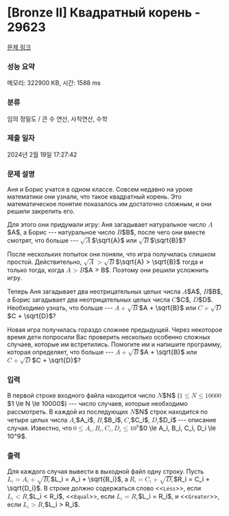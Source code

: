 # [Bronze II] Квадратный корень - 29623 

[문제 링크](https://www.acmicpc.net/problem/29623) 

### 성능 요약

메모리: 322900 KB, 시간: 1588 ms

### 분류

임의 정밀도 / 큰 수 연산, 사칙연산, 수학

### 제출 일자

2024년 2월 19일 17:27:42

### 문제 설명

<p>Аня и Борис учатся в одном классе. Совсем недавно на уроке математики они узнали, что такое квадратный корень. Это математическое понятие показалось им достаточно сложным, и они решили закрепить его.</p>

<p>Для этого они придумали игру: Аня загадывает натуральное число <mjx-container class="MathJax" jax="CHTML" style="font-size: 108.2%; position: relative;"><mjx-math class="MJX-TEX" aria-hidden="true"><mjx-mi class="mjx-i"><mjx-c class="mjx-c1D434 TEX-I"></mjx-c></mjx-mi></mjx-math><mjx-assistive-mml unselectable="on" display="inline"><math xmlns="http://www.w3.org/1998/Math/MathML"><mi>A</mi></math></mjx-assistive-mml><span aria-hidden="true" class="no-mathjax mjx-copytext">$A$</span></mjx-container>, а Борис --- натуральное число <mjx-container class="MathJax" jax="CHTML" style="font-size: 108.2%; position: relative;"><mjx-math class="MJX-TEX" aria-hidden="true"><mjx-mi class="mjx-i"><mjx-c class="mjx-c1D435 TEX-I"></mjx-c></mjx-mi></mjx-math><mjx-assistive-mml unselectable="on" display="inline"><math xmlns="http://www.w3.org/1998/Math/MathML"><mi>B</mi></math></mjx-assistive-mml><span aria-hidden="true" class="no-mathjax mjx-copytext">$B$</span></mjx-container>, после чего они вместе смотрят, что больше --- <mjx-container class="MathJax" jax="CHTML" style="font-size: 108.2%; position: relative;"><mjx-math class="MJX-TEX" aria-hidden="true"><mjx-msqrt><mjx-sqrt><mjx-surd><mjx-mo class="mjx-n"><mjx-c class="mjx-c221A"></mjx-c></mjx-mo></mjx-surd><mjx-box style="padding-top: 0.15em;"><mjx-mi class="mjx-i"><mjx-c class="mjx-c1D434 TEX-I"></mjx-c></mjx-mi></mjx-box></mjx-sqrt></mjx-msqrt></mjx-math><mjx-assistive-mml unselectable="on" display="inline"><math xmlns="http://www.w3.org/1998/Math/MathML"><msqrt><mi>A</mi></msqrt></math></mjx-assistive-mml><span aria-hidden="true" class="no-mathjax mjx-copytext">$\sqrt{A}$</span></mjx-container> или <mjx-container class="MathJax" jax="CHTML" style="font-size: 108.2%; position: relative;"><mjx-math class="MJX-TEX" aria-hidden="true"><mjx-msqrt><mjx-sqrt><mjx-surd><mjx-mo class="mjx-n"><mjx-c class="mjx-c221A"></mjx-c></mjx-mo></mjx-surd><mjx-box style="padding-top: 0.166em;"><mjx-mi class="mjx-i"><mjx-c class="mjx-c1D435 TEX-I"></mjx-c></mjx-mi></mjx-box></mjx-sqrt></mjx-msqrt></mjx-math><mjx-assistive-mml unselectable="on" display="inline"><math xmlns="http://www.w3.org/1998/Math/MathML"><msqrt><mi>B</mi></msqrt></math></mjx-assistive-mml><span aria-hidden="true" class="no-mathjax mjx-copytext">$\sqrt{B}$</span></mjx-container>?</p>

<p>После нескольких попыток они поняли, что игра получилась слишком простой. Действительно, <mjx-container class="MathJax" jax="CHTML" style="font-size: 108.2%; position: relative;"><mjx-math class="MJX-TEX" aria-hidden="true"><mjx-msqrt><mjx-sqrt><mjx-surd><mjx-mo class="mjx-n"><mjx-c class="mjx-c221A"></mjx-c></mjx-mo></mjx-surd><mjx-box style="padding-top: 0.15em;"><mjx-mi class="mjx-i"><mjx-c class="mjx-c1D434 TEX-I"></mjx-c></mjx-mi></mjx-box></mjx-sqrt></mjx-msqrt><mjx-mo class="mjx-n" space="4"><mjx-c class="mjx-c3E"></mjx-c></mjx-mo><mjx-msqrt space="4"><mjx-sqrt><mjx-surd><mjx-mo class="mjx-n"><mjx-c class="mjx-c221A"></mjx-c></mjx-mo></mjx-surd><mjx-box style="padding-top: 0.166em;"><mjx-mi class="mjx-i"><mjx-c class="mjx-c1D435 TEX-I"></mjx-c></mjx-mi></mjx-box></mjx-sqrt></mjx-msqrt></mjx-math><mjx-assistive-mml unselectable="on" display="inline"><math xmlns="http://www.w3.org/1998/Math/MathML"><msqrt><mi>A</mi></msqrt><mo>></mo><msqrt><mi>B</mi></msqrt></math></mjx-assistive-mml><span aria-hidden="true" class="no-mathjax mjx-copytext">$\sqrt{A} > \sqrt{B}$</span></mjx-container> тогда и только тогда, когда <mjx-container class="MathJax" jax="CHTML" style="font-size: 108.2%; position: relative;"><mjx-math class="MJX-TEX" aria-hidden="true"><mjx-mi class="mjx-i"><mjx-c class="mjx-c1D434 TEX-I"></mjx-c></mjx-mi><mjx-mo class="mjx-n" space="4"><mjx-c class="mjx-c3E"></mjx-c></mjx-mo><mjx-mi class="mjx-i" space="4"><mjx-c class="mjx-c1D435 TEX-I"></mjx-c></mjx-mi></mjx-math><mjx-assistive-mml unselectable="on" display="inline"><math xmlns="http://www.w3.org/1998/Math/MathML"><mi>A</mi><mo>></mo><mi>B</mi></math></mjx-assistive-mml><span aria-hidden="true" class="no-mathjax mjx-copytext">$A > B$</span></mjx-container>. Поэтому они решили усложнить игру.</p>

<p>Теперь Аня загадывает два неотрицательных целых числа <mjx-container class="MathJax" jax="CHTML" style="font-size: 108.2%; position: relative;"><mjx-math class="MJX-TEX" aria-hidden="true"><mjx-mi class="mjx-i"><mjx-c class="mjx-c1D434 TEX-I"></mjx-c></mjx-mi></mjx-math><mjx-assistive-mml unselectable="on" display="inline"><math xmlns="http://www.w3.org/1998/Math/MathML"><mi>A</mi></math></mjx-assistive-mml><span aria-hidden="true" class="no-mathjax mjx-copytext">$A$</span></mjx-container>, <mjx-container class="MathJax" jax="CHTML" style="font-size: 108.2%; position: relative;"><mjx-math class="MJX-TEX" aria-hidden="true"><mjx-mi class="mjx-i"><mjx-c class="mjx-c1D435 TEX-I"></mjx-c></mjx-mi></mjx-math><mjx-assistive-mml unselectable="on" display="inline"><math xmlns="http://www.w3.org/1998/Math/MathML"><mi>B</mi></math></mjx-assistive-mml><span aria-hidden="true" class="no-mathjax mjx-copytext">$B$</span></mjx-container>, а Борис загадывает два неотрицательных целых числа <mjx-container class="MathJax" jax="CHTML" style="font-size: 108.2%; position: relative;"><mjx-math class="MJX-TEX" aria-hidden="true"><mjx-mi class="mjx-i"><mjx-c class="mjx-c1D436 TEX-I"></mjx-c></mjx-mi></mjx-math><mjx-assistive-mml unselectable="on" display="inline"><math xmlns="http://www.w3.org/1998/Math/MathML"><mi>C</mi></math></mjx-assistive-mml><span aria-hidden="true" class="no-mathjax mjx-copytext">$C$</span></mjx-container>, <mjx-container class="MathJax" jax="CHTML" style="font-size: 108.2%; position: relative;"><mjx-math class="MJX-TEX" aria-hidden="true"><mjx-mi class="mjx-i"><mjx-c class="mjx-c1D437 TEX-I"></mjx-c></mjx-mi></mjx-math><mjx-assistive-mml unselectable="on" display="inline"><math xmlns="http://www.w3.org/1998/Math/MathML"><mi>D</mi></math></mjx-assistive-mml><span aria-hidden="true" class="no-mathjax mjx-copytext">$D$</span></mjx-container>. Необходимо узнать, что больше --- <mjx-container class="MathJax" jax="CHTML" style="font-size: 108.2%; position: relative;"><mjx-math class="MJX-TEX" aria-hidden="true"><mjx-mi class="mjx-i"><mjx-c class="mjx-c1D434 TEX-I"></mjx-c></mjx-mi><mjx-mo class="mjx-n" space="3"><mjx-c class="mjx-c2B"></mjx-c></mjx-mo><mjx-msqrt space="3"><mjx-sqrt><mjx-surd><mjx-mo class="mjx-n"><mjx-c class="mjx-c221A"></mjx-c></mjx-mo></mjx-surd><mjx-box style="padding-top: 0.166em;"><mjx-mi class="mjx-i"><mjx-c class="mjx-c1D435 TEX-I"></mjx-c></mjx-mi></mjx-box></mjx-sqrt></mjx-msqrt></mjx-math><mjx-assistive-mml unselectable="on" display="inline"><math xmlns="http://www.w3.org/1998/Math/MathML"><mi>A</mi><mo>+</mo><msqrt><mi>B</mi></msqrt></math></mjx-assistive-mml><span aria-hidden="true" class="no-mathjax mjx-copytext">$A + \sqrt{B}$</span></mjx-container> или <mjx-container class="MathJax" jax="CHTML" style="font-size: 108.2%; position: relative;"><mjx-math class="MJX-TEX" aria-hidden="true"><mjx-mi class="mjx-i"><mjx-c class="mjx-c1D436 TEX-I"></mjx-c></mjx-mi><mjx-mo class="mjx-n" space="3"><mjx-c class="mjx-c2B"></mjx-c></mjx-mo><mjx-msqrt space="3"><mjx-sqrt><mjx-surd><mjx-mo class="mjx-n"><mjx-c class="mjx-c221A"></mjx-c></mjx-mo></mjx-surd><mjx-box style="padding-top: 0.166em;"><mjx-mi class="mjx-i"><mjx-c class="mjx-c1D437 TEX-I"></mjx-c></mjx-mi></mjx-box></mjx-sqrt></mjx-msqrt></mjx-math><mjx-assistive-mml unselectable="on" display="inline"><math xmlns="http://www.w3.org/1998/Math/MathML"><mi>C</mi><mo>+</mo><msqrt><mi>D</mi></msqrt></math></mjx-assistive-mml><span aria-hidden="true" class="no-mathjax mjx-copytext">$C + \sqrt{D}$</span></mjx-container>?</p>

<p>Новая игра получилась гораздо сложнее предыдущей. Через некоторое время дети попросили Вас проверить несколько особенно сложных случаев, которые им встретились. Помогите им и напишите программу, которая определяет, что больше --- <mjx-container class="MathJax" jax="CHTML" style="font-size: 108.2%; position: relative;"><mjx-math class="MJX-TEX" aria-hidden="true"><mjx-mi class="mjx-i"><mjx-c class="mjx-c1D434 TEX-I"></mjx-c></mjx-mi><mjx-mo class="mjx-n" space="3"><mjx-c class="mjx-c2B"></mjx-c></mjx-mo><mjx-msqrt space="3"><mjx-sqrt><mjx-surd><mjx-mo class="mjx-n"><mjx-c class="mjx-c221A"></mjx-c></mjx-mo></mjx-surd><mjx-box style="padding-top: 0.166em;"><mjx-mi class="mjx-i"><mjx-c class="mjx-c1D435 TEX-I"></mjx-c></mjx-mi></mjx-box></mjx-sqrt></mjx-msqrt></mjx-math><mjx-assistive-mml unselectable="on" display="inline"><math xmlns="http://www.w3.org/1998/Math/MathML"><mi>A</mi><mo>+</mo><msqrt><mi>B</mi></msqrt></math></mjx-assistive-mml><span aria-hidden="true" class="no-mathjax mjx-copytext">$A + \sqrt{B}$</span></mjx-container> или <mjx-container class="MathJax" jax="CHTML" style="font-size: 108.2%; position: relative;"><mjx-math class="MJX-TEX" aria-hidden="true"><mjx-mi class="mjx-i"><mjx-c class="mjx-c1D436 TEX-I"></mjx-c></mjx-mi><mjx-mo class="mjx-n" space="3"><mjx-c class="mjx-c2B"></mjx-c></mjx-mo><mjx-msqrt space="3"><mjx-sqrt><mjx-surd><mjx-mo class="mjx-n"><mjx-c class="mjx-c221A"></mjx-c></mjx-mo></mjx-surd><mjx-box style="padding-top: 0.166em;"><mjx-mi class="mjx-i"><mjx-c class="mjx-c1D437 TEX-I"></mjx-c></mjx-mi></mjx-box></mjx-sqrt></mjx-msqrt></mjx-math><mjx-assistive-mml unselectable="on" display="inline"><math xmlns="http://www.w3.org/1998/Math/MathML"><mi>C</mi><mo>+</mo><msqrt><mi>D</mi></msqrt></math></mjx-assistive-mml><span aria-hidden="true" class="no-mathjax mjx-copytext">$C + \sqrt{D}$</span></mjx-container>?</p>

### 입력 

 <p>В первой строке входного файла находится число <mjx-container class="MathJax" jax="CHTML" style="font-size: 108.2%; position: relative;"><mjx-math class="MJX-TEX" aria-hidden="true"><mjx-mi class="mjx-i"><mjx-c class="mjx-c1D441 TEX-I"></mjx-c></mjx-mi></mjx-math><mjx-assistive-mml unselectable="on" display="inline"><math xmlns="http://www.w3.org/1998/Math/MathML"><mi>N</mi></math></mjx-assistive-mml><span aria-hidden="true" class="no-mathjax mjx-copytext">$N$</span></mjx-container> (<mjx-container class="MathJax" jax="CHTML" style="font-size: 108.2%; position: relative;"><mjx-math class="MJX-TEX" aria-hidden="true"><mjx-mn class="mjx-n"><mjx-c class="mjx-c31"></mjx-c></mjx-mn><mjx-mo class="mjx-n" space="4"><mjx-c class="mjx-c2264"></mjx-c></mjx-mo><mjx-mi class="mjx-i" space="4"><mjx-c class="mjx-c1D441 TEX-I"></mjx-c></mjx-mi><mjx-mo class="mjx-n" space="4"><mjx-c class="mjx-c2264"></mjx-c></mjx-mo><mjx-mn class="mjx-n" space="4"><mjx-c class="mjx-c31"></mjx-c><mjx-c class="mjx-c30"></mjx-c><mjx-c class="mjx-c30"></mjx-c><mjx-c class="mjx-c30"></mjx-c><mjx-c class="mjx-c30"></mjx-c></mjx-mn></mjx-math><mjx-assistive-mml unselectable="on" display="inline"><math xmlns="http://www.w3.org/1998/Math/MathML"><mn>1</mn><mo>≤</mo><mi>N</mi><mo>≤</mo><mn>10000</mn></math></mjx-assistive-mml><span aria-hidden="true" class="no-mathjax mjx-copytext">$1 \le N \le 10000$</span></mjx-container>) --- число случаев, которые необходимо рассмотреть. В каждой из последующих <mjx-container class="MathJax" jax="CHTML" style="font-size: 108.2%; position: relative;"><mjx-math class="MJX-TEX" aria-hidden="true"><mjx-mi class="mjx-i"><mjx-c class="mjx-c1D441 TEX-I"></mjx-c></mjx-mi></mjx-math><mjx-assistive-mml unselectable="on" display="inline"><math xmlns="http://www.w3.org/1998/Math/MathML"><mi>N</mi></math></mjx-assistive-mml><span aria-hidden="true" class="no-mathjax mjx-copytext">$N$</span></mjx-container> строк находится по четыре целых числа <mjx-container class="MathJax" jax="CHTML" style="font-size: 108.2%; position: relative;"><mjx-math class="MJX-TEX" aria-hidden="true"><mjx-msub><mjx-mi class="mjx-i"><mjx-c class="mjx-c1D434 TEX-I"></mjx-c></mjx-mi><mjx-script style="vertical-align: -0.15em;"><mjx-mi class="mjx-i" size="s"><mjx-c class="mjx-c1D456 TEX-I"></mjx-c></mjx-mi></mjx-script></mjx-msub></mjx-math><mjx-assistive-mml unselectable="on" display="inline"><math xmlns="http://www.w3.org/1998/Math/MathML"><msub><mi>A</mi><mi>i</mi></msub></math></mjx-assistive-mml><span aria-hidden="true" class="no-mathjax mjx-copytext">$A_i$</span></mjx-container>, <mjx-container class="MathJax" jax="CHTML" style="font-size: 108.2%; position: relative;"><mjx-math class="MJX-TEX" aria-hidden="true"><mjx-msub><mjx-mi class="mjx-i"><mjx-c class="mjx-c1D435 TEX-I"></mjx-c></mjx-mi><mjx-script style="vertical-align: -0.15em;"><mjx-mi class="mjx-i" size="s"><mjx-c class="mjx-c1D456 TEX-I"></mjx-c></mjx-mi></mjx-script></mjx-msub></mjx-math><mjx-assistive-mml unselectable="on" display="inline"><math xmlns="http://www.w3.org/1998/Math/MathML"><msub><mi>B</mi><mi>i</mi></msub></math></mjx-assistive-mml><span aria-hidden="true" class="no-mathjax mjx-copytext">$B_i$</span></mjx-container>, <mjx-container class="MathJax" jax="CHTML" style="font-size: 108.2%; position: relative;"><mjx-math class="MJX-TEX" aria-hidden="true"><mjx-msub><mjx-mi class="mjx-i"><mjx-c class="mjx-c1D436 TEX-I"></mjx-c></mjx-mi><mjx-script style="vertical-align: -0.15em; margin-left: -0.045em;"><mjx-mi class="mjx-i" size="s"><mjx-c class="mjx-c1D456 TEX-I"></mjx-c></mjx-mi></mjx-script></mjx-msub></mjx-math><mjx-assistive-mml unselectable="on" display="inline"><math xmlns="http://www.w3.org/1998/Math/MathML"><msub><mi>C</mi><mi>i</mi></msub></math></mjx-assistive-mml><span aria-hidden="true" class="no-mathjax mjx-copytext">$C_i$</span></mjx-container>, <mjx-container class="MathJax" jax="CHTML" style="font-size: 108.2%; position: relative;"><mjx-math class="MJX-TEX" aria-hidden="true"><mjx-msub><mjx-mi class="mjx-i"><mjx-c class="mjx-c1D437 TEX-I"></mjx-c></mjx-mi><mjx-script style="vertical-align: -0.15em;"><mjx-mi class="mjx-i" size="s"><mjx-c class="mjx-c1D456 TEX-I"></mjx-c></mjx-mi></mjx-script></mjx-msub></mjx-math><mjx-assistive-mml unselectable="on" display="inline"><math xmlns="http://www.w3.org/1998/Math/MathML"><msub><mi>D</mi><mi>i</mi></msub></math></mjx-assistive-mml><span aria-hidden="true" class="no-mathjax mjx-copytext">$D_i$</span></mjx-container> --- описание случая. Известно, что <mjx-container class="MathJax" jax="CHTML" style="font-size: 108.2%; position: relative;"><mjx-math class="MJX-TEX" aria-hidden="true"><mjx-mn class="mjx-n"><mjx-c class="mjx-c30"></mjx-c></mjx-mn><mjx-mo class="mjx-n" space="4"><mjx-c class="mjx-c2264"></mjx-c></mjx-mo><mjx-msub space="4"><mjx-mi class="mjx-i"><mjx-c class="mjx-c1D434 TEX-I"></mjx-c></mjx-mi><mjx-script style="vertical-align: -0.15em;"><mjx-mi class="mjx-i" size="s"><mjx-c class="mjx-c1D456 TEX-I"></mjx-c></mjx-mi></mjx-script></mjx-msub><mjx-mo class="mjx-n"><mjx-c class="mjx-c2C"></mjx-c></mjx-mo><mjx-msub space="2"><mjx-mi class="mjx-i"><mjx-c class="mjx-c1D435 TEX-I"></mjx-c></mjx-mi><mjx-script style="vertical-align: -0.15em;"><mjx-mi class="mjx-i" size="s"><mjx-c class="mjx-c1D456 TEX-I"></mjx-c></mjx-mi></mjx-script></mjx-msub><mjx-mo class="mjx-n"><mjx-c class="mjx-c2C"></mjx-c></mjx-mo><mjx-msub space="2"><mjx-mi class="mjx-i"><mjx-c class="mjx-c1D436 TEX-I"></mjx-c></mjx-mi><mjx-script style="vertical-align: -0.15em; margin-left: -0.045em;"><mjx-mi class="mjx-i" size="s"><mjx-c class="mjx-c1D456 TEX-I"></mjx-c></mjx-mi></mjx-script></mjx-msub><mjx-mo class="mjx-n"><mjx-c class="mjx-c2C"></mjx-c></mjx-mo><mjx-msub space="2"><mjx-mi class="mjx-i"><mjx-c class="mjx-c1D437 TEX-I"></mjx-c></mjx-mi><mjx-script style="vertical-align: -0.15em;"><mjx-mi class="mjx-i" size="s"><mjx-c class="mjx-c1D456 TEX-I"></mjx-c></mjx-mi></mjx-script></mjx-msub><mjx-mo class="mjx-n" space="4"><mjx-c class="mjx-c2264"></mjx-c></mjx-mo><mjx-msup space="4"><mjx-mn class="mjx-n"><mjx-c class="mjx-c31"></mjx-c><mjx-c class="mjx-c30"></mjx-c></mjx-mn><mjx-script style="vertical-align: 0.393em;"><mjx-mn class="mjx-n" size="s"><mjx-c class="mjx-c39"></mjx-c></mjx-mn></mjx-script></mjx-msup></mjx-math><mjx-assistive-mml unselectable="on" display="inline"><math xmlns="http://www.w3.org/1998/Math/MathML"><mn>0</mn><mo>≤</mo><msub><mi>A</mi><mi>i</mi></msub><mo>,</mo><msub><mi>B</mi><mi>i</mi></msub><mo>,</mo><msub><mi>C</mi><mi>i</mi></msub><mo>,</mo><msub><mi>D</mi><mi>i</mi></msub><mo>≤</mo><msup><mn>10</mn><mn>9</mn></msup></math></mjx-assistive-mml><span aria-hidden="true" class="no-mathjax mjx-copytext">$0 \le A_i, B_i, C_i, D_i \le 10^9$</span></mjx-container>.</p>

### 출력 

 <p>Для каждого случая вывести в выходной файл одну строку. Пусть <mjx-container class="MathJax" jax="CHTML" style="font-size: 108.2%; position: relative;"><mjx-math class="MJX-TEX" aria-hidden="true"><mjx-msub><mjx-mi class="mjx-i"><mjx-c class="mjx-c1D43F TEX-I"></mjx-c></mjx-mi><mjx-script style="vertical-align: -0.15em;"><mjx-mi class="mjx-i" size="s"><mjx-c class="mjx-c1D456 TEX-I"></mjx-c></mjx-mi></mjx-script></mjx-msub><mjx-mo class="mjx-n" space="4"><mjx-c class="mjx-c3D"></mjx-c></mjx-mo><mjx-msub space="4"><mjx-mi class="mjx-i"><mjx-c class="mjx-c1D434 TEX-I"></mjx-c></mjx-mi><mjx-script style="vertical-align: -0.15em;"><mjx-mi class="mjx-i" size="s"><mjx-c class="mjx-c1D456 TEX-I"></mjx-c></mjx-mi></mjx-script></mjx-msub><mjx-mo class="mjx-n" space="3"><mjx-c class="mjx-c2B"></mjx-c></mjx-mo><mjx-msqrt space="3"><mjx-sqrt><mjx-surd><mjx-mo class="mjx-n"><mjx-c class="mjx-c221A"></mjx-c></mjx-mo></mjx-surd><mjx-box style="padding-top: 0.087em;"><mjx-msub><mjx-mi class="mjx-i"><mjx-c class="mjx-c1D435 TEX-I"></mjx-c></mjx-mi><mjx-script style="vertical-align: -0.15em;"><mjx-mi class="mjx-i" size="s"><mjx-c class="mjx-c1D456 TEX-I"></mjx-c></mjx-mi></mjx-script></mjx-msub></mjx-box></mjx-sqrt></mjx-msqrt></mjx-math><mjx-assistive-mml unselectable="on" display="inline"><math xmlns="http://www.w3.org/1998/Math/MathML"><msub><mi>L</mi><mi>i</mi></msub><mo>=</mo><msub><mi>A</mi><mi>i</mi></msub><mo>+</mo><msqrt><msub><mi>B</mi><mi>i</mi></msub></msqrt></math></mjx-assistive-mml><span aria-hidden="true" class="no-mathjax mjx-copytext">$L_i = A_i + \sqrt{B_i}$</span></mjx-container>, а <mjx-container class="MathJax" jax="CHTML" style="font-size: 108.2%; position: relative;"><mjx-math class="MJX-TEX" aria-hidden="true"><mjx-msub><mjx-mi class="mjx-i"><mjx-c class="mjx-c1D445 TEX-I"></mjx-c></mjx-mi><mjx-script style="vertical-align: -0.15em;"><mjx-mi class="mjx-i" size="s"><mjx-c class="mjx-c1D456 TEX-I"></mjx-c></mjx-mi></mjx-script></mjx-msub><mjx-mo class="mjx-n" space="4"><mjx-c class="mjx-c3D"></mjx-c></mjx-mo><mjx-msub space="4"><mjx-mi class="mjx-i"><mjx-c class="mjx-c1D436 TEX-I"></mjx-c></mjx-mi><mjx-script style="vertical-align: -0.15em; margin-left: -0.045em;"><mjx-mi class="mjx-i" size="s"><mjx-c class="mjx-c1D456 TEX-I"></mjx-c></mjx-mi></mjx-script></mjx-msub><mjx-mo class="mjx-n" space="3"><mjx-c class="mjx-c2B"></mjx-c></mjx-mo><mjx-msqrt space="3"><mjx-sqrt><mjx-surd><mjx-mo class="mjx-n"><mjx-c class="mjx-c221A"></mjx-c></mjx-mo></mjx-surd><mjx-box style="padding-top: 0.087em;"><mjx-msub><mjx-mi class="mjx-i"><mjx-c class="mjx-c1D437 TEX-I"></mjx-c></mjx-mi><mjx-script style="vertical-align: -0.15em;"><mjx-mi class="mjx-i" size="s"><mjx-c class="mjx-c1D456 TEX-I"></mjx-c></mjx-mi></mjx-script></mjx-msub></mjx-box></mjx-sqrt></mjx-msqrt></mjx-math><mjx-assistive-mml unselectable="on" display="inline"><math xmlns="http://www.w3.org/1998/Math/MathML"><msub><mi>R</mi><mi>i</mi></msub><mo>=</mo><msub><mi>C</mi><mi>i</mi></msub><mo>+</mo><msqrt><msub><mi>D</mi><mi>i</mi></msub></msqrt></math></mjx-assistive-mml><span aria-hidden="true" class="no-mathjax mjx-copytext">$R_i = C_i + \sqrt{D_i}$</span></mjx-container>. В строке должно содержаться слово <<<code>Less</code>>>, если <mjx-container class="MathJax" jax="CHTML" style="font-size: 108.2%; position: relative;"><mjx-math class="MJX-TEX" aria-hidden="true"><mjx-msub><mjx-mi class="mjx-i"><mjx-c class="mjx-c1D43F TEX-I"></mjx-c></mjx-mi><mjx-script style="vertical-align: -0.15em;"><mjx-mi class="mjx-i" size="s"><mjx-c class="mjx-c1D456 TEX-I"></mjx-c></mjx-mi></mjx-script></mjx-msub><mjx-mo class="mjx-n" space="4"><mjx-c class="mjx-c3C"></mjx-c></mjx-mo><mjx-msub space="4"><mjx-mi class="mjx-i"><mjx-c class="mjx-c1D445 TEX-I"></mjx-c></mjx-mi><mjx-script style="vertical-align: -0.15em;"><mjx-mi class="mjx-i" size="s"><mjx-c class="mjx-c1D456 TEX-I"></mjx-c></mjx-mi></mjx-script></mjx-msub></mjx-math><mjx-assistive-mml unselectable="on" display="inline"><math xmlns="http://www.w3.org/1998/Math/MathML"><msub><mi>L</mi><mi>i</mi></msub><mo><</mo><msub><mi>R</mi><mi>i</mi></msub></math></mjx-assistive-mml><span aria-hidden="true" class="no-mathjax mjx-copytext">$L_i < R_i$</span></mjx-container>, <<<code>Equal</code>>>, если <mjx-container class="MathJax" jax="CHTML" style="font-size: 108.2%; position: relative;"><mjx-math class="MJX-TEX" aria-hidden="true"><mjx-msub><mjx-mi class="mjx-i"><mjx-c class="mjx-c1D43F TEX-I"></mjx-c></mjx-mi><mjx-script style="vertical-align: -0.15em;"><mjx-mi class="mjx-i" size="s"><mjx-c class="mjx-c1D456 TEX-I"></mjx-c></mjx-mi></mjx-script></mjx-msub><mjx-mo class="mjx-n" space="4"><mjx-c class="mjx-c3D"></mjx-c></mjx-mo><mjx-msub space="4"><mjx-mi class="mjx-i"><mjx-c class="mjx-c1D445 TEX-I"></mjx-c></mjx-mi><mjx-script style="vertical-align: -0.15em;"><mjx-mi class="mjx-i" size="s"><mjx-c class="mjx-c1D456 TEX-I"></mjx-c></mjx-mi></mjx-script></mjx-msub></mjx-math><mjx-assistive-mml unselectable="on" display="inline"><math xmlns="http://www.w3.org/1998/Math/MathML"><msub><mi>L</mi><mi>i</mi></msub><mo>=</mo><msub><mi>R</mi><mi>i</mi></msub></math></mjx-assistive-mml><span aria-hidden="true" class="no-mathjax mjx-copytext">$L_i = R_i$</span></mjx-container>, и <<<code>Greater</code>>>, если <mjx-container class="MathJax" jax="CHTML" style="font-size: 108.2%; position: relative;"><mjx-math class="MJX-TEX" aria-hidden="true"><mjx-msub><mjx-mi class="mjx-i"><mjx-c class="mjx-c1D43F TEX-I"></mjx-c></mjx-mi><mjx-script style="vertical-align: -0.15em;"><mjx-mi class="mjx-i" size="s"><mjx-c class="mjx-c1D456 TEX-I"></mjx-c></mjx-mi></mjx-script></mjx-msub><mjx-mo class="mjx-n" space="4"><mjx-c class="mjx-c3E"></mjx-c></mjx-mo><mjx-msub space="4"><mjx-mi class="mjx-i"><mjx-c class="mjx-c1D445 TEX-I"></mjx-c></mjx-mi><mjx-script style="vertical-align: -0.15em;"><mjx-mi class="mjx-i" size="s"><mjx-c class="mjx-c1D456 TEX-I"></mjx-c></mjx-mi></mjx-script></mjx-msub></mjx-math><mjx-assistive-mml unselectable="on" display="inline"><math xmlns="http://www.w3.org/1998/Math/MathML"><msub><mi>L</mi><mi>i</mi></msub><mo>></mo><msub><mi>R</mi><mi>i</mi></msub></math></mjx-assistive-mml><span aria-hidden="true" class="no-mathjax mjx-copytext">$L_i > R_i$</span></mjx-container>.</p>


